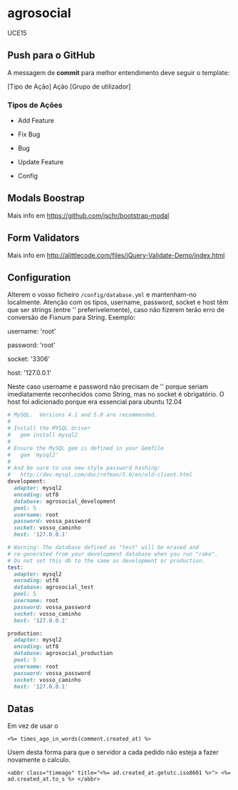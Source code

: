 agrosocial
==========
 
UCE15 

## Push para o GitHub  ##

A messagem de **commit** para melhor entendimento deve seguir o template:

[Tipo de Ação] Ação [Grupo de utilizador]

### Tipos de Ações ###
* Add Feature

* Fix Bug

* Bug

* Update Feature

* Config

## Modals Boostrap ##
Mais info em https://github.com/jschr/bootstrap-modal

## Form Validators ##
Mais info em http://alittlecode.com/files/jQuery-Validate-Demo/index.html

## Configuration ##

Alterem o vosso ficheiro `/config/database.yml` e mantenham-no localmente. 
Atenção com os tipos, username, password, socket e host têm que ser strings 
(entre '' preferivelemente), caso não fizerem terão erro de conversão de 
Fixnum para String. Exemplo:

  username: 'root'
  
  password: 'root'
  
  socket: '3306'
  
  host: '127.0.0.1' 
  
Neste caso username e password não precisam de '' porque seriam imediatamente
reconhecidos como String, mas no socket é obrigatório. O host foi adicionado
porque era essencial para ubuntu 12.04

```Ruby
# MySQL.  Versions 4.1 and 5.0 are recommended.
#
# Install the MYSQL driver
#   gem install mysql2
#
# Ensure the MySQL gem is defined in your Gemfile
#   gem 'mysql2'
#
# And be sure to use new-style password hashing:
#   http://dev.mysql.com/doc/refman/5.0/en/old-client.html
development:
  adapter: mysql2
  encoding: utf8
  database: agrosocial_development
  pool: 5
  username: root
  password: vossa_password
  socket: vosso_caminho
  host: '127.0.0.1' 

# Warning: The database defined as "test" will be erased and
# re-generated from your development database when you run "rake".
# Do not set this db to the same as development or production.
test:
  adapter: mysql2
  encoding: utf8
  database: agrosocial_test
  pool: 5
  username: root
  password: vossa_password
  socket: vosso_caminho
  host: '127.0.0.1'

production:
  adapter: mysql2
  encoding: utf8
  database: agrosocial_production
  pool: 5
  username: root
  password: vossa_password
  socket: vosso_caminho
  host: '127.0.0.1'

 ```
 
 
## Datas ##

Em vez de usar o 

`<%= times_ago_in_words(comment.created_at) %>`

Usem desta forma para que o servidor a cada pedido não esteja a fazer novamente o calculo.


   `<abbr class="timeago" title="<%= ad.created_at.getutc.iso8601 %>">
            <%= ad.created_at.to_s %>
     </abbr> `
 
